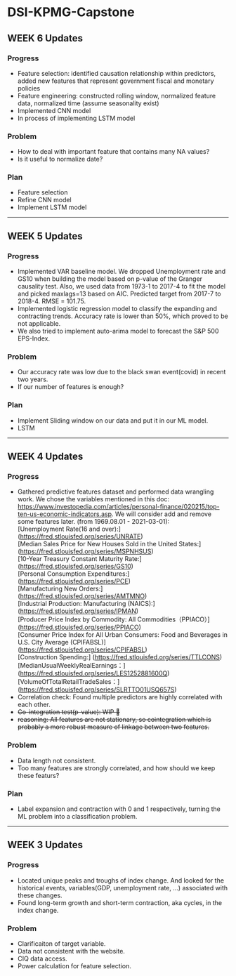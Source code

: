 # DSI-KPMG-Capstone

## WEEK 6 Updates
### Progress
- Feature selection: identified causation relationship within predictors, added new features that represent government fiscal and monetary policies 
- Feature engineering: constructed rolling window, normalized feature data, normalized time (assume seasonality exist)
- Implemented CNN model
- In process of implementing LSTM model

### Problem
- How to deal with important feature that contains many NA values?
- Is it useful to normalize date?

### Plan
- Feature selection
- Refine CNN model
- Implement LSTM model

---

## WEEK 5 Updates
### Progress
- Implemented VAR baseline model. We dropped Unemployment rate and GS10 when building the model based on p-value of the Granger causality test. Also, we used data from 1973-1 to 2017-4 to fit the model and picked maxlags=13 based on AIC. Predicted target from 2017-7 to 2018-4. RMSE = 101.75. 
- Implemented logistic regression model to classify the expanding and contracting trends. Accuracy rate is lower than 50%, which proved to be not applicable. 
- We also tried to implement auto-arima model to forecast the S&P 500 EPS-Index.

### Problem
- Our accuracy rate was low due to the black swan event(covid) in recent two years. 
- If our number of features is enough?

### Plan
- Implement Sliding window on our data and put it in our ML model.
- LSTM

---

## WEEK 4 Updates
### Progress
- Gathered predictive features dataset and performed data wrangling work. We chose the variables mentioned in this doc: https://www.investopedia.com/articles/personal-finance/020215/top-ten-us-economic-indicators.asp. We will consider add and remove some features later. (from 1969.08.01 - 2021-03-01): <br>
 [Unemployment Rate(16 and over):] (https://fred.stlouisfed.org/series/UNRATE) <br>
 [Median Sales Price for New Houses Sold in the United States:] (https://fred.stlouisfed.org/series/MSPNHSUS) <br>
 [10-Year Treasury Constant Maturity Rate:] (https://fred.stlouisfed.org/series/GS10) <br>
 [Personal Consumption Expenditures:] (https://fred.stlouisfed.org/series/PCE) <br>
 [Manufacturing New Orders:] (https://fred.stlouisfed.org/series/AMTMNO) <br>
 [Industrial Production: Manufacturing (NAICS):] (https://fred.stlouisfed.org/series/IPMAN) <br>
 [Producer Price Index by Commodity: All Commodities（PPIACO）] (https://fred.stlouisfed.org/series/PPIACO) <br>
 [Consumer Price Index for All Urban Consumers: Food and Beverages in U.S. City Average (CPIFABSL)] (https://fred.stlouisfed.org/series/CPIFABSL) <br>
 [Construction Spending:] (https://fred.stlouisfed.org/series/TTLCONS) <br>
 [MedianUsualWeeklyRealEarnings：] (https://fred.stlouisfed.org/series/LES1252881600Q) <br>
 [VolumeOfTotalRetailTradeSales：] (https://fred.stlouisfed.org/series/SLRTTO01USQ657S) <br>
- Correlation check: Found multiple predictors are highly correlated with each other. 
- <del>Co-integration test(p-value): WIP 🚧 </del>
- <del>reasoning: All features are not stationary, so cointegration which is probably a more robust measure of linkage between two features.</del>

### Problem
- Data length not consistent.
- Too many features are strongly correlated, and how should we keep these featurs?

### Plan
- Label expansion and contraction with 0 and 1 respectively, turning the ML problem into a classification problem.

---

## WEEK 3 Updates
### Progress
- Located unique peaks and troughs of index change. And looked for the historical events, variables(GDP, unemployment rate, ...) associated with these changes.
- Found long-term growth and short-term contraction, aka cycles, in the index change.

### Problem
- Clarificaiton of target variable.
- Data not consistent with the website.
- CIQ data access.
- Power calculation for feature selection.


